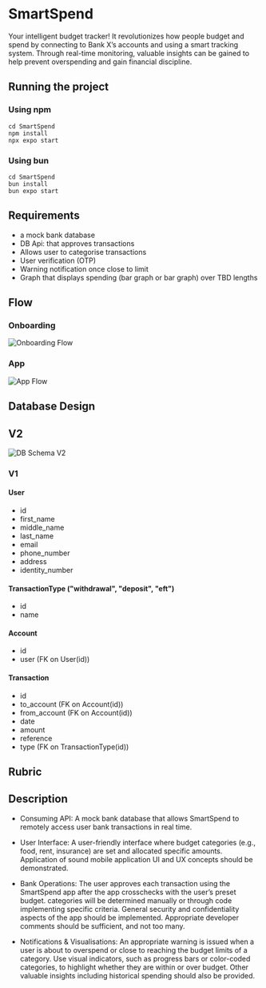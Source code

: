 # SmartSpend

Your intelligent budget tracker! It revolutionizes how people budget and spend by connecting to Bank X’s accounts and
using a smart tracking system. Through real-time monitoring, valuable insights can be gained to help prevent overspending and gain financial discipline.

## Running the project
### Using npm
```
cd SmartSpend
npm install
npx expo start
```
### Using bun
```
cd SmartSpend
bun install
bun expo start
```


## Requirements

- a mock bank database
- DB Api: that approves transactions
- Allows user to categorise transactions
- User verification (OTP)
- Warning notification once close to limit
- Graph that displays spending (bar graph or bar graph) over TBD lengths

## Flow

### Onboarding
![Onboarding Flow](https://github.com/d-sql/smart-spend/blob/58ec17e9987e2d811772ab02cc0275ab32d7e62e/assets/SmartSpend%20Flow-Onboarding.png)

### App
![App Flow](https://github.com/d-sql/smart-spend/blob/58ec17e9987e2d811772ab02cc0275ab32d7e62e/assets/SmartSpend-App-Flow.png)

## Database Design

## V2
![DB Schema V2](https://github.com/d-sql/smart-spend/blob/58ec17e9987e2d811772ab02cc0275ab32d7e62e/assets/SmartSpend-App-DB-schema-v2.png)

### V1
#### User
- id
- first_name
- middle_name
- last_name
- email
- phone_number
- address
- identity_number

#### TransactionType ("withdrawal", "deposit", "eft")
- id
- name

#### Account
- id
- user (FK on User(id))

#### Transaction
- id
- to_account (FK on Account(id))
- from_account (FK on Account(id))
- date
- amount
- reference
- type (FK on TransactionType(id))



## Rubric

## Description
- Consuming API: A mock bank database that allows SmartSpend to remotely access user bank transactions in real time.

-  User Interface: A user-friendly interface where budget categories (e.g., food, rent, insurance) are set and allocated specific amounts. Application of sound mobile application UI and UX concepts should be demonstrated.

-  Bank Operations: The user approves each transaction using the SmartSpend app after the app crosschecks with the user’s preset budget. categories will be determined manually or through code implementing specific criteria. General security and confidentiality aspects of the app should be implemented. Appropriate developer comments should be sufficient, and not too many.


- Notifications & Visualisations: An appropriate warning is issued when a user is about to overspend or close to reaching the budget limits of a category. Use visual indicators, such as progress bars or color-coded categories, to highlight whether they are within or over budget. Other valuable insights including historical spending should also be provided.

